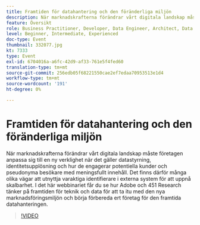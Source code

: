 ```yaml
---
title: Framtiden för datahantering och den föränderliga miljön
description: När marknadskrafterna förändrar vårt digitala landskap måste företagen anpassa sig till en ny verklighet när det gäller datastyrning, identitetsupplösning och hur de engagerar potentiella kunder och pseudonyma besökare med meningsfullt innehåll. Det finns därför många olika vägar att utnyttja varaktiga identifierare i externa system för att uppnå skalbarhet. I det här webbinariet får du se hur Adobe och 451 Research tänker på framtiden för teknik och data för att ta itu med den nya marknadsföringsmiljön och börja förbereda ert företag för den framtida datahanteringen.
feature: Översikt
role: Business Practitioner, Developer, Data Engineer, Architect, Data Architect, Administrator, Leader
level: Beginner, Intermediate, Experienced
doc-type: Event
thumbnail: 332077.jpg
kt: 7333
type: Event
exl-id: 6704016a-a6fc-42d9-af33-761e5f4fed60
translation-type: tm+mt
source-git-commit: 256edb05f68221550cae2ef7edaa70953513e1d4
workflow-type: tm+mt
source-wordcount: '191'
ht-degree: 0%

---
```


# Framtiden för datahantering och den föränderliga miljön

När marknadskrafterna förändrar vårt digitala landskap måste företagen anpassa sig till en ny verklighet när det gäller datastyrning, identitetsupplösning och hur de engagerar potentiella kunder och pseudonyma besökare med meningsfullt innehåll. Det finns därför många olika vägar att utnyttja varaktiga identifierare i externa system för att uppnå skalbarhet. I det här webbinariet får du se hur Adobe och 451 Research tänker på framtiden för teknik och data för att ta itu med den nya marknadsföringsmiljön och börja förbereda ert företag för den framtida datahanteringen.

>[!VIDEO](https://video.tv.adobe.com/v/332077/?quality=12&learn=on)
